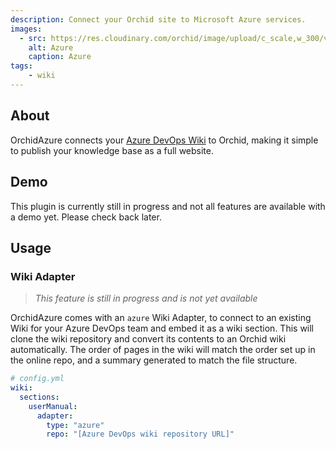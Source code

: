 ```yaml
---
description: Connect your Orchid site to Microsoft Azure services.
images:
  - src: https://res.cloudinary.com/orchid/image/upload/c_scale,w_300/v1558903280/plugins/azure.jpg
    alt: Azure
    caption: Azure
tags:
    - wiki
---
```


## About

OrchidAzure connects your [Azure DevOps Wiki](https://azure.microsoft.com/en-us/services/devops/wiki/) to Orchid, making
it simple to publish your knowledge base as a full website. 

## Demo

This plugin is currently still in progress and not all features are available with a demo yet. Please check back later.

## Usage

### Wiki Adapter

> _This feature is still in progress and is not yet available_

OrchidAzure comes with an `azure` Wiki Adapter, to connect to an existing Wiki for your Azure DevOps team and embed it 
as a wiki section. This will clone the wiki repository and convert its contents to an Orchid wiki automatically. The
order of pages in the wiki will match the order set up in the online repo, and a summary generated to match the file
structure.

```yaml
# config.yml
wiki: 
  sections:
    userManual:
      adapter: 
        type: "azure"
        repo: "[Azure DevOps wiki repository URL]"
```
